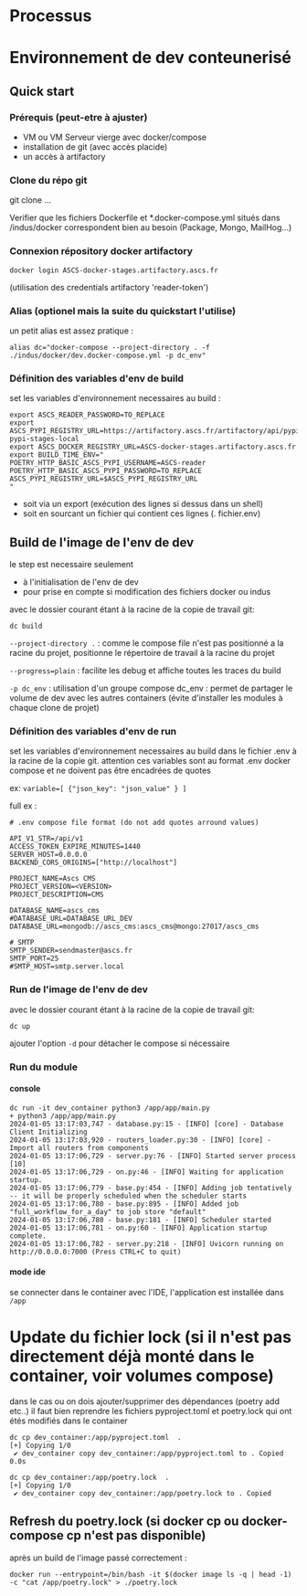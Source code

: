 # Processus


# Environnement de dev conteunerisé

## Quick start


### Prérequis (peut-etre à ajuster)

- VM ou VM Serveur vierge avec docker/compose
- installation de git (avec accès placide)
- un accès à artifactory

### Clone du répo git

git clone ...

Verifier que les fichiers Dockerfile et *.docker-compose.yml situés dans /indus/docker correspondent bien au besoin (Package, Mongo, MailHog...)

### Connexion répository docker artifactory

````
docker login ASCS-docker-stages.artifactory.ascs.fr
````

(utilisation des credentials artifactory 'reader-token')

### Alias (optionel mais la suite du quickstart l'utilise)

un petit alias est assez pratique : 
````
alias dc="docker-compose --project-directory . -f ./indus/docker/dev.docker-compose.yml -p dc_env"
````
### Définition des variables d'env de build

set les variables d'environnement necessaires au build :


````
export ASCS_READER_PASSWORD=TO_REPLACE
export ASCS_PYPI_REGISTRY_URL=https://artifactory.ascs.fr/artifactory/api/pypi/ASCS-pypi-stages-local
export ASCS_DOCKER_REGISTRY_URL=ASCS-docker-stages.artifactory.ascs.fr
export BUILD_TIME_ENV="
POETRY_HTTP_BASIC_ASCS_PYPI_USERNAME=ASCS-reader
POETRY_HTTP_BASIC_ASCS_PYPI_PASSWORD=TO_REPLACE
ASCS_PYPI_REGISTRY_URL=$ASCS_PYPI_REGISTRY_URL
"
````

- soit via un export (exécution des lignes si dessus dans un shell)
- soit en sourcant un fichier qui contient ces lignes (. fichier.env)


## Build de l'image de l'env de dev

le step est necessaire seulement 
- à l'initialisation de l'env de dev 
- pour prise en compte si modification des fichiers docker ou indus

avec le dossier courant étant à la racine de la copie de travail git:

````
dc build
````

``--project-directory .`` : comme le compose file n'est pas positionné a la racine du projet, positionne le répertoire de travail à la racine du projet

``--progress=plain`` : facilite les debug et affiche toutes les traces du build

``-p dc_env`` : utilisation d'un groupe compose dc_env : permet de partager le volume de dev avec les autres containers (évite d'installer les modules à chaque clone de projet)

### Définition des variables d'env de run


set les variables d'environnement necessaires au build dans le fichier .env à la racine de la copie git.
attention ces variables sont au format .env docker compose et ne doivent pas être encadrées de quotes

ex: ``variable=[ {"json_key": "json_value" } ]``

full ex :

````
# .env compose file format (do not add quotes arround values)

API_V1_STR=/api/v1
ACCESS_TOKEN_EXPIRE_MINUTES=1440
SERVER_HOST=0.0.0.0
BACKEND_CORS_ORIGINS=["http://localhost"]

PROJECT_NAME=Ascs CMS
PROJECT_VERSION=<VERSION>
PROJECT_DESCRIPTION=CMS

DATABASE_NAME=ascs_cms
#DATABASE_URL=DATABASE_URL_DEV
DATABASE_URL=mongodb://ascs_cms:ascs_cms@mongo:27017/ascs_cms

# SMTP
SMTP_SENDER=sendmaster@ascs.fr
SMTP_PORT=25
#SMTP_HOST=smtp.server.local
````


### Run de l'image de l'env de dev

avec le dossier courant étant à la racine de la copie de travail git:

````
dc up
````

ajouter l'option ``-d`` pour détacher le compose si nécessaire

### Run du module

#### console

````
dc run -it dev_container python3 /app/app/main.py
+ python3 /app/app/main.py
2024-01-05 13:17:03,747 - database.py:15 - [INFO] [core] - Database Client Initializing
2024-01-05 13:17:03,920 - routers_loader.py:30 - [INFO] [core] - Import all routers from components
2024-01-05 13:17:06,729 - server.py:76 - [INFO] Started server process [10]
2024-01-05 13:17:06,729 - on.py:46 - [INFO] Waiting for application startup.
2024-01-05 13:17:06,779 - base.py:454 - [INFO] Adding job tentatively -- it will be properly scheduled when the scheduler starts
2024-01-05 13:17:06,780 - base.py:895 - [INFO] Added job "full_workflow_for_a_day" to job store "default"
2024-01-05 13:17:06,780 - base.py:181 - [INFO] Scheduler started
2024-01-05 13:17:06,781 - on.py:60 - [INFO] Application startup complete.
2024-01-05 13:17:06,782 - server.py:218 - [INFO] Uvicorn running on http://0.0.0.0:7000 (Press CTRL+C to quit)
````

#### mode ide

se connecter dans le container avec l'IDE, l'application est installée dans ``/app``

# Update du fichier lock (si il n'est pas directement déjà monté dans le container, voir volumes compose)

dans le cas ou on dois ajouter/supprimer des dépendances (poetry add etc..) il faut bien reprendre les fichiers pyproject.toml et poetry.lock qui ont étés modifiés dans le container

````
dc cp dev_container:/app/pyproject.toml  .
[+] Copying 1/0
 ✔ dev_container copy dev_container:/app/pyproject.toml to . Copied                                                                                                                        0.0s 

dc cp dev_container:/app/poetry.lock  .
[+] Copying 1/0
 ✔ dev_container copy dev_container:/app/poetry.lock to . Copied    
 ````

## Refresh du poetry.lock (si docker cp ou docker-compose cp n'est pas disponible)

après un build de l'image passé correctement :

````
docker run --entrypoint=/bin/bash -it $(docker image ls -q | head -1) -c "cat /app/poetry.lock" > ./poetry.lock
````

